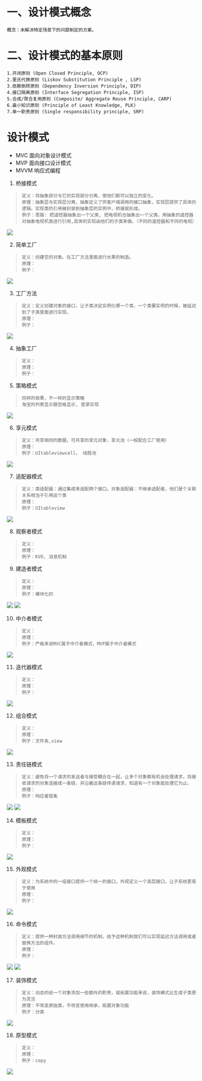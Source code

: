 # 一、设计模式概念
    概念：未解决特定场景下的问题制定的方案。
# 二、设计模式的基本原则
    1.开闭原则 (Open Closed Principle, OCP) 
    2.里氏代换原则 (Liskov Substitution Principle , LSP)
    3.依赖倒转原则 (Dependency Inversion Principle, DIP) 
    4.接口隔离原则 (Interface Segregation Principle, ISP)
    5.合成/聚合复用原则 (Composite/ Aggregate Reuse Principle, CARP)
    6.最小知识原则 (Principle of Least Knowledge, PLK)
    7.单一职责原则 (Single responsibility principle, SRP)

# 设计模式

* MVC 面向对象设计模式
* MVP 面向接口设计模式
* MVVM 响应式编程

1. 桥接模式
>     定义：将抽象部分与它的实现部分分离，使他们都可以独立的变化。
>     原理：抽象层与实现层分离，抽象定义了供客户端调用的接口抽象，实现层提供了具体的逻辑。实现类的引用被封装到抽象层的实例中，桥接就形成。
>     例子：思路: 把遥控器抽象出一个父类, 把电视机也抽象出一个父类。用抽象的遥控器对抽象电视机类进行引用,具体的实现由他们的子类来做。（不同的遥控器和不同的电视）
![](image/qiaojie.png)
    
2. 简单工厂
>     定义：创建空的对象。在工厂方法里面进行水果的制造。
>     原理：
>     例子：
![](image/jiandangongchang.png)

3. 工厂方法
>     定义：定义创建对象的接口，让子类决定实例化哪一个类，一个类要实例的时候，被延迟到了子类里面进行实现。 
>     原理：
>     例子：
![](image/gongchang.png)
    
4. 抽象工厂
>     定义：
>     原理：
>     例子：

5. 策略模式
>     同样的效果，不一样的显示策略
>     淘宝的列表显示跟宫格显示, 登录实现
![](image/celuo.png)

6. 享元模式
>     定义：共享相同的数据，可共享的享元对象，享元池（一般配合工厂使用）
>     原理：
>     例子：UItableviewcell， 线程池
![](image/xiangyuan.png)

7. 适配器模式
>     定义：类适配器：通过集成来适配两个接口。对象适配器：不继承适配者，他们是个关联关系相当于引用这个类
>     原理：
>     例子：UItableview
![](image/shipeiqi.png)

8. 观察者模式
>     定义：
>     原理：
>     例子：KVO, 消息机制

9. 建造者模式
>     定义：
>     原理：
>     例子：模块化的
![](image/jianzhaozhe.png)
![](image/jianzhaozhe2.png)

10. 中介者模式
>     定义：
>     原理：
>     例子：严格来说MVC属于中介者模式，MVP属于中介者模式
![](image/zhongjiezhe.png)

11. 迭代器模式 
>     定义：
>     原理：
>     例子：
![](image/diedaiqi.png)

12. 组合模式 
>     定义：
>     原理：
>     例子：文件夹,view
![](image/zuhe.png)

13. 责任链模式 
>     定义：避免将一个请求的发送者与接受耦合在一起，让多个对象都有机会处理请求，将接收请求的对象连接成一条链，并沿着这条链传递请求，知道有一个对象能处理它为止。
>     原理：
>     例子：响应者链条
![](image/zeren1.png)
![](image/zeren2.png)

14. 模板模式 
>     定义：
>     原理：
>     例子：
![](image/muban.png)

15. 外观模式 
>     定义：为系统中的一组接口提供一个统一的接口，外观定义一个高层接口，让子系统更易于使用
>     原理：
>     例子：
![](image/waiguan.png)

16. 命令模式 
>     定义：提供一种封装方法调用细节的机制，给予这种机制我们可以实现延迟方法调用或者替换方法的组件。
>     原理：
>     例子：
![](image/mingling.png)
![](image/mingling1.png)

17. 装饰模式 
>     定义：动态的给一个对象添加一些额外的职责，就拓展功能来说，装饰模式比生成子类更为灵活
>     原理：不改变原始类，不改变使用继承，拓展对象功能
>     例子：分类
![](image/zhuangshi.png)


18. 原型模式 
>     定义：
>     原理：
>     例子：copy
![](image/yuanxing.png)





